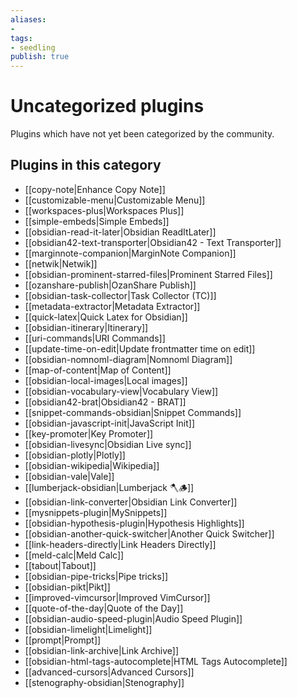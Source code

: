 ```yaml
---
aliases:
- 
tags: 
- seedling 
publish: true
---
```



# Uncategorized plugins

Plugins which have not yet been categorized by the community.

## Plugins in this category

- [[copy-note|Enhance Copy Note]]
- [[customizable-menu|Customizable Menu]]
- [[workspaces-plus|Workspaces Plus]]
- [[simple-embeds|Simple Embeds]]
- [[obsidian-read-it-later|Obsidian ReadItLater]]
- [[obsidian42-text-transporter|Obsidian42 - Text Transporter]]
- [[marginnote-companion|MarginNote Companion]]
- [[netwik|Netwik]]
- [[obsidian-prominent-starred-files|Prominent Starred Files]]
- [[ozanshare-publish|OzanShare Publish]]
- [[obsidian-task-collector|Task Collector (TC)]]
- [[metadata-extractor|Metadata Extractor]]
- [[quick-latex|Quick Latex for Obsidian]]
- [[obsidian-itinerary|Itinerary]]
- [[uri-commands|URI Commands]]
- [[update-time-on-edit|Update frontmatter time on edit]]
- [[obsidian-nomnoml-diagram|Nomnoml Diagram]]
- [[map-of-content|Map of Content]]
- [[obsidian-local-images|Local images]]
- [[obsidian-vocabulary-view|Vocabulary View]]
- [[obsidian42-brat|Obsidian42 - BRAT]]
- [[snippet-commands-obsidian|Snippet Commands]]
- [[obsidian-javascript-init|JavaScript Init]]
- [[key-promoter|Key Promoter]]
- [[obsidian-livesync|Obsidian Live sync]]
- [[obsidian-plotly|Plotly]]
- [[obsidian-wikipedia|Wikipedia]]
- [[obsidian-vale|Vale]]
- [[lumberjack-obsidian|Lumberjack 🪓🪵]]
- [[obsidian-link-converter|Obsidian Link Converter]]
- [[mysnippets-plugin|MySnippets]]
- [[obsidian-hypothesis-plugin|Hypothesis Highlights]]
- [[obsidian-another-quick-switcher|Another Quick Switcher]]
- [[link-headers-directly|Link Headers Directly]]
- [[meld-calc|Meld Calc]]
- [[tabout|Tabout]]
- [[obsidian-pipe-tricks|Pipe tricks]]
- [[obsidian-pikt|Pikt]]
- [[improved-vimcursor|Improved VimCursor]]
- [[quote-of-the-day|Quote of the Day]]
- [[obsidian-audio-speed-plugin|Audio Speed Plugin]]
- [[obsidian-limelight|Limelight]]
- [[prompt|Prompt]]
- [[obsidian-link-archive|Link Archive]]
- [[obsidian-html-tags-autocomplete|HTML Tags Autocomplete]]
- [[advanced-cursors|Advanced Cursors]]
- [[stenography-obsidian|Stenography]]

